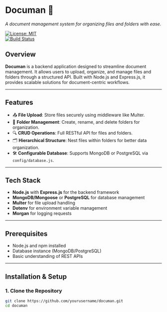 # Documan 📁  
*A document management system for organizing files and folders with ease.*

[![License: MIT](https://img.shields.io/badge/License-MIT-green.svg)](https://opensource.org/licenses/MIT)   
[![Build Status](https://img.shields.io/github/workflow/status/yourusername/documan/Node.js%20CI)](https://github.com/yourusername/documan/actions) 

## Overview  
**Documan** is a backend application designed to streamline document management. It allows users to upload, organize, and manage files and folders through a structured API. Built with Node.js and Express.js, it provides scalable solutions for document-centric workflows.

---

## Features  
- 📤 **File Upload**: Store files securely using middleware like Multer.  
- 📁 **Folder Management**: Create, rename, and delete folders for organization.  
- 🔍 **CRUD Operations**: Full RESTful API for files and folders.  
- 🗂 **Hierarchical Structure**: Nest files within folders for better data organization.  
- 🛠 **Configurable Database**: Supports MongoDB or PostgreSQL via `config/database.js`.  

---

## Tech Stack  
- **Node.js** with **Express.js** for the backend framework  
- **MongoDB/Mongoose** or **PostgreSQL** for database management  
- **Multer** for file upload handling  
- **Dotenv** for environment variable management  
- **Morgan** for logging requests  

---

## Prerequisites  
- Node.js and npm installed  
- Database instance (MongoDB/PostgreSQL)  
- Basic understanding of REST APIs  

---

## Installation & Setup  

### 1. Clone the Repository  
```bash
git clone https://github.com/yourusername/documan.git 
cd documan
